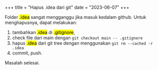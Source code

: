 +++
title     = "Hapus .idea dari git"
date      = "2023-06-07"
+++

Folder <mark>.idea</mark> sangat mengganggu jika masuk kedalam github. Untuk menghapusnya, dapat melakukan:

1. tambahkan <mark>.idea</mark> di <mark>.gitignore</mark>,
2. check file dari main dengan `git checkout main -- .gitignore`
3. hapus <mark>.idea</mark> dari git tree dengan menggunakan `git rm --cached -r .idea`
4. commit, push.

Masalah selesai.
